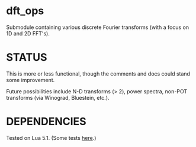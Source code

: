 dft_ops
=======

Submodule containing various discrete Fourier transforms (with a focus on 1D and 2D FFT's).

**STATUS**
==========

This is more or less functional, though the comments and docs could stand some improvement.

Future possibilities include N-D transforms (> 2), power spectra, non-POT transforms (via Winograd, Bluestein, etc.).

**DEPENDENCIES**
================

Tested on Lua 5.1. (Some tests [here](https://github.com/ggcrunchy/Strays/blob/master/Unit%20Tests/convolve.lua).)